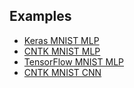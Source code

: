 ## Examples

- [Keras MNIST MLP](https://github.com/fchollet/keras/blob/master/examples/mnist_mlp.py)
- [CNTK MNIST MLP](https://github.com/Microsoft/CNTK/blob/master/Tutorials/CNTK_103C_MNIST_MultiLayerPerceptron.ipynb)
- [TensorFlow MNIST MLP](https://github.com/aymericdamien/TensorFlow-Examples/blob/master/examples/3_NeuralNetworks/multilayer_perceptron.py)
- [CNTK MNIST CNN](https://github.com/gmcgibbon/cntk-examples/blob/master/cnn/mnist/example.ipynb)
